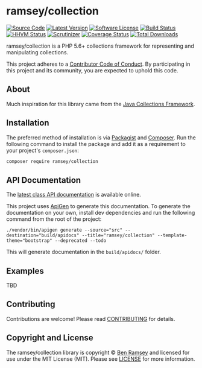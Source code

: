 # ramsey/collection

[![Source Code][badge-source]][source]
[![Latest Version][badge-release]][release]
[![Software License][badge-license]][license]
[![Build Status][badge-build]][build]
[![HHVM Status][badge-hhvm]][hhvm]
[![Scrutinizer][badge-quality]][quality]
[![Coverage Status][badge-coverage]][coverage]
[![Total Downloads][badge-downloads]][downloads]

ramsey/collection is a PHP 5.6+ collections framework for representing and manipulating collections.

This project adheres to a [Contributor Code of Conduct][conduct]. By participating in this project and its community, you are expected to uphold this code.


## About

Much inspiration for this library came from the [Java Collections Framework][java].


## Installation

The preferred method of installation is via [Packagist][] and [Composer][]. Run
the following command to install the package and add it as a requirement to
your project's `composer.json`:

```bash
composer require ramsey/collection
```


## API Documentation

The [latest class API documentation][apidocs] is available online.

This project uses [ApiGen](http://apigen.org/) to generate this documentation.
To generate the documentation on your own, install dev dependencies and run the
following command from the root of the project:

```
./vendor/bin/apigen generate --source="src" --destination="build/apidocs" --title="ramsey/collection" --template-theme="bootstrap" --deprecated --todo
```

This will generate documentation in the `build/apidocs/` folder.


## Examples

TBD


## Contributing

Contributions are welcome! Please read [CONTRIBUTING][] for details.


## Copyright and License

The ramsey/collection library is copyright © [Ben Ramsey](https://benramsey.com/) and licensed for use under the MIT License (MIT). Please see [LICENSE][] for more information.



[conduct]: https://github.com/ramsey/collection/blob/master/CODE_OF_CONDUCT.md
[java]: http://docs.oracle.com/javase/8/docs/technotes/guides/collections/index.html
[packagist]: https://packagist.org/packages/ramsey/collection
[composer]: http://getcomposer.org/
[apidocs]: http://docs.benramsey.com/ramsey-collection/latest/
[contributing]: https://github.com/ramsey/collection/blob/master/CONTRIBUTING.md

[badge-source]: http://img.shields.io/badge/source-ramsey/collection-blue.svg?style=flat-square
[badge-release]: https://img.shields.io/github/release/ramsey/collection.svg?style=flat-square
[badge-license]: https://img.shields.io/badge/license-MIT-brightgreen.svg?style=flat-square
[badge-build]: https://img.shields.io/travis/ramsey/collection/master.svg?style=flat-square
[badge-hhvm]: https://img.shields.io/hhvm/ramsey/collection.svg?style=flat-square
[badge-quality]: https://img.shields.io/scrutinizer/g/ramsey/collection/master.svg?style=flat-square
[badge-coverage]: https://img.shields.io/coveralls/ramsey/collection/master.svg?style=flat-square
[badge-downloads]: https://img.shields.io/packagist/dt/ramsey/collection.svg?style=flat-square

[source]: https://github.com/ramsey/collection
[release]: https://github.com/ramsey/collection/releases
[license]: https://github.com/ramsey/collection/blob/master/LICENSE
[build]: https://travis-ci.org/ramsey/collection
[hhvm]: http://hhvm.h4cc.de/package/ramsey/collection
[quality]: https://scrutinizer-ci.com/g/ramsey/collection/
[coverage]: https://coveralls.io/r/ramsey/collection?branch=master
[downloads]: https://packagist.org/packages/ramsey/collection
